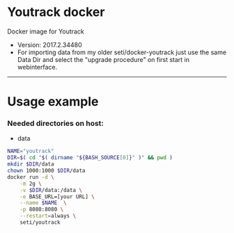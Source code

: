 # Youtrack docker
Docker image for Youtrack

- Version: 2017.2.34480
- For importing data from my older seti/docker-youtrack just use the same Data Dir and select the "upgrade procedure" on first start in webinterface.


---
Usage example
===
### Needed directories on host:
- data

```bash
NAME="youtrack"
DIR=$( cd "$( dirname "${BASH_SOURCE[0]}" )" && pwd )
mkdir $DIR/data
chown 1000:1000 $DIR/data
docker run -d \
	-m 2g \
	-v $DIR/data:/data \
	-e BASE_URL=[your URL] \
	--name $NAME  \
	-p 8080:8080 \
	--restart=always \
	seti/youtrack
```
